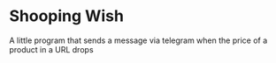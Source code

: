 # Shooping Wish
 A little program that sends a message via telegram when the price of a product in a URL drops

